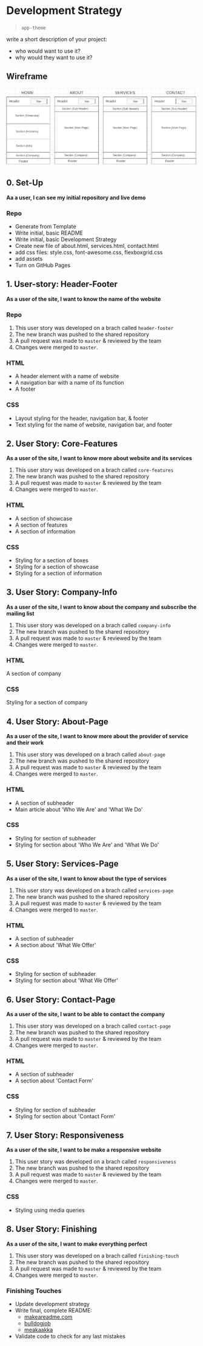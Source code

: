 # Development Strategy

> `app-theme`

write a short description of your project:
- who would want to use it?
- why would they want to use it?

## Wireframe

<!-- include a wireframe for your project in this repository, and display it here -->
<!-- wireframe.cc is a good site for getting started with wireframes -->
![wireframe](./assets/wireframe.png)

## 0. Set-Up

__Aa a user, I can see my initial repository and live demo__

### Repo

- Generate from Template
- Write initial, basic README
- Write initial, basic Development Strategy
- Create new file of about.html, services.html, contact.html
- add css files: style.css, font-awesome.css, flexboxgrid.css
- add assets
- Turn on GitHub Pages

## 1. User-story: Header-Footer

__As a user of the site, I want to know the name of the website__


### Repo

1. This user story was developed on a brach called `header-footer`
2. The new branch was pushed to the shared repository
3. A pull request was made to `master` & reviewed by the team
4. Changes were merged to `master`.

### HTML

- A header element with a name of website
- A navigation bar with a name of its function
- A footer

### CSS

- Layout styling for the header, navigation bar, & footer
- Text styling for the name of website, navigation bar, and footer

## 2. User Story: Core-Features

__As a user of the site, I want to know more about website and its services__

1. This user story was developed on a brach called `core-features`
2. The new branch was pushed to the shared repository
3. A pull request was made to `master` & reviewed by the team
4. Changes were merged to `master`.

### HTML

- A section of showcase
- A section of features
- A section of information

### CSS

- Styling for a section of boxes
- Styling for a section of showcase
- Styling for a section of information

## 3. User Story: Company-Info
__As a user of the site, I want to know about the company and subscribe the mailing list__

1. This user story was developed on a brach called `company-info`
2. The new branch was pushed to the shared repository
3. A pull request was made to `master` & reviewed by the team
4. Changes were merged to `master`.

### HTML

A section of company

### CSS

Styling for a section of company

## 4. User Story: About-Page
__As a user of the site, I want to know more about the provider of service and their work__

1. This user story was developed on a brach called `about-page`
2. The new branch was pushed to the shared repository
3. A pull request was made to `master` & reviewed by the team
4. Changes were merged to `master`.

### HTML

- A section of subheader
- Main article about 'Who We Are' and 'What We Do'

### CSS

- Styling for section of subheader
- Styling for section about 'Who We Are' and 'What We Do'

## 5. User Story: Services-Page
__As a user of the site, I want to know about the type of services__

1. This user story was developed on a brach called `services-page`
2. The new branch was pushed to the shared repository
3. A pull request was made to `master` & reviewed by the team
4. Changes were merged to `master`.


### HTML

- A section of subheader
- A section about 'What We Offer'

### CSS

- Styling for section of subheader
- Styling for section about 'What We Offer'

## 6. User Story: Contact-Page
__As a user of the site, I want to be able to contact the company__

1. This user story was developed on a brach called `contact-page`
2. The new branch was pushed to the shared repository
3. A pull request was made to `master` & reviewed by the team
4. Changes were merged to `master`.


### HTML

- A section of subheader
- A section about 'Contact Form'

### CSS

- Styling for section of subheader
- Styling for section about 'Contact Form'

## 7. User Story: Responsiveness
__As a user of the site, I want to be make a responsive website__

1. This user story was developed on a brach called `responsiveness`
2. The new branch was pushed to the shared repository
3. A pull request was made to `master` & reviewed by the team
4. Changes were merged to `master`.

### CSS

- Styling using media queries

## 8. User Story: Finishing
__As a user of the site, I want to make everything perfect__

1. This user story was developed on a brach called `finishing-touch`
2. The new branch was pushed to the shared repository
3. A pull request was made to `master` & reviewed by the team
4. Changes were merged to `master`.

### Finishing Touches

- Update development strategy
- Write final, complete README:
  - [makeareadme.com](https://www.makeareadme.com/)
  - [bulldogjob](https://bulldogjob.com/news/449-how-to-write-a-good-readme-for-your-github-project)
  - [meakaakka](https://medium.com/@meakaakka/a-beginners-guide-to-writing-a-kickass-readme-7ac01da88ab3)
- Validate code to check for any last mistakes
